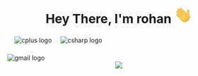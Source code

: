 <h1 align="Center">  Hey There, I'm rohan <img src="https://raw.githubusercontent.com/ABSphreak/ABSphreak/master/gifs/Hi.gif" width="40px" /> </h1>

###

<div align="center">

</div>

###

###

<div align="left">
  <img width="12" />
  <img src="https://raw.githubusercontent.com/isocpp/logos/master/cpp_logo.png" height="30" alt="cplus logo"  />
  <img width="12" />
  <img src="https://cdn.jsdelivr.net/gh/devicons/devicon/icons/csharp/csharp-original.svg" height="30" alt="csharp logo"  />
</div>

###

<div align="left">
  <img src="https://img.shields.io/static/v1?message=Gmail&logo=gmail&label=&color=D14836&logoColor=white&labelColor=&style=for-the-badge" height="35" alt="gmail logo"  />
</div>

<div align="center">
  <img src="https://profile-counter.glitch.me/36rohan/count.svg?"  />
</div>

###

###
<br clear="both">

